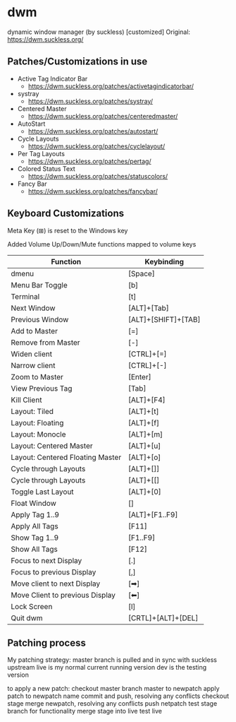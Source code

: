 # dwm
dynamic window manager (by suckless) [customized]
Original: https://dwm.suckless.org/

## Patches/Customizations in use
- Active Tag Indicator Bar
  - https://dwm.suckless.org/patches/activetagindicatorbar/
- systray
  - https://dwm.suckless.org/patches/systray/
- Centered Master
  - https://dwm.suckless.org/patches/centeredmaster/
- AutoStart
  - https://dwm.suckless.org/patches/autostart/
- Cycle Layouts
  - https://dwm.suckless.org/patches/cyclelayout/
- Per Tag Layouts
  - https://dwm.suckless.org/patches/pertag/
- Colored Status Text
  - https://dwm.suckless.org/patches/statuscolors/
- Fancy Bar
  - https://dwm.suckless.org/patches/fancybar/


## Keyboard Customizations
Meta Key (⊞) is reset to the Windows key

Added Volume Up/Down/Mute functions mapped to volume keys

Function | Keybinding
------------ | -------------
dmenu | [Space]
Menu Bar Toggle | [b]
Terminal | [t]
Next Window | [ALT]+[Tab]
Previous Window | [ALT]+[SHIFT]+[TAB]
Add to Master  | [=]
Remove from Master | [-]
Widen client | [CTRL]+[=]
Narrow client | [CTRL]+[-]
Zoom to Master | [Enter]
View Previous Tag | [Tab]
Kill Client | [ALT]+[F4]
Layout: Tiled | [ALT]+[t]
Layout: Floating | [ALT]+[f]
Layout: Monocle | [ALT]+[m]
Layout: Centered Master | [ALT]+[u]
Layout: Centered Floating Master | [ALT]+[o]
Cycle through Layouts | [ALT]+[]]
Cycle through Layouts | [ALT]+[[]
Toggle Last Layout | [ALT]+[0]
Float Window | [\]
Apply Tag 1..9 | [ALT]+[F1..F9]
Apply All Tags | [F11]
Show Tag 1..9 | [F1..F9]
Show All Tags | [F12]
Focus to next Display | [.]
Focus to previous Display | [,]
Move client to next Display | [➡]
Move Client to previous Display | [⬅]
Lock Screen | [l]
Quit dwm | [CRTL]+[ALT]+[DEL]

## Patching process
My patching strategy:
    master branch is pulled and in sync with suckless upstream
    live is my normal current running version
    dev is the testing version

to apply a new patch:
    checkout master
    branch master to newpatch
    apply patch to newpatch name
    commit and push, resolving any conflicts
    checkout stage
    merge newpatch, resolving any conflicts
    push netpatch
    test stage branch for functionality
    merge stage into live
    test live


